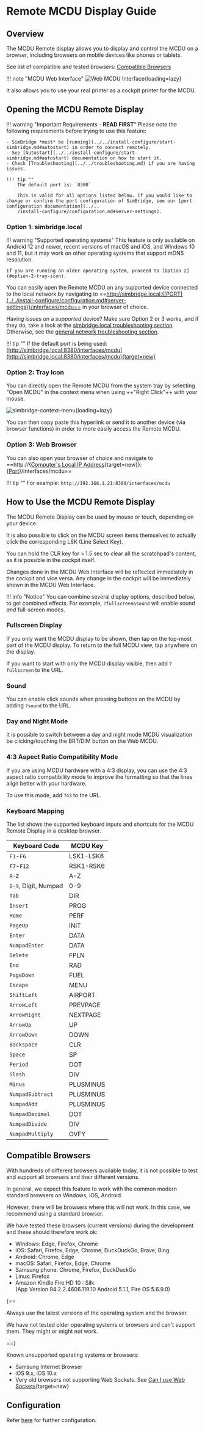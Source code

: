 # Remote MCDU Display Guide

<link rel="stylesheet" href="../../../../stylesheets/web-mcdu.css">

## Overview

The MCDU Remote display allows you to display and control the MCDU on a browser, including browsers on mobile devices like phones or tablets.

See list of compatible and tested browsers: [Compatible Browsers](#compatible-browsers)

!!! note "MCDU Web Interface"
    ![Web MCDU Interface](../../assets/web-mcdu-ipad.webp "Web MCDU Interface"){loading=lazy}

It also allows you to use your real printer as a cockpit printer for the MCDU.

## Opening the MCDU Remote Display

!!! warning "Important Requirements - **READ FIRST**"
    Please note the following requirements before trying to use this feature:

    - SimBridge *must* be [running](../../install-configure/start-simbridge.md#autostart) in order to connect remotely.
    - See [Autostart](../../install-configure/start-simbridge.md#autostart) documentation on how to start it.
    - Check [Troubleshooting](../../troubleshooting.md) if you are having issues.

    !!! tip ""
        The default port is: `8380`

        This is valid for all options listed below. If you would like to change or confirm the port configuration of SimBridge, see our [port configuration documentation](../..
        /install-configure/configuration.md#server-settings). 

### Option 1: simbridge.local

!!! warning "Supported operating systems"
    This feature is only available on Android 12 and newer, recent versions of macOS and iOS, and Windows 10 and 11, but it may work on other operating systems that support mDNS resolution.

    If you are running an older operating system, proceed to [Option 2](#option-2-tray-icon).

You can easily open the Remote MCDU on any supported device connected to the local network by navigating to ==http://simbridge.local:{[PORT](../../install-configure/configuration.md#server-settings)}/interfaces/mcdu== in your browser of choice.

Having issues on a _supported_ device? Make sure Option 2 or 3 works, and if they do, take a look at the [simbridge.local troubleshooting section](../../troubleshooting.md#simbridgelocal-mdns). Otherwise, see the [general network troubleshooting section](../../troubleshooting.md#network-configuration).

!!! tip ""
    If the default port is being used: [http://simbridge.local:8380/interfaces/mcdu](http://simbridge.local:8380/interfaces/mcdu){target=new}

### Option 2: Tray Icon

You can directly open the Remote MCDU from the system tray by selecting "Open MCDU" in the context menu when using ++"Right Click"++ with your mouse.

![simbridge-context-menu](../../assets/simbridge-context-menu.png){loading=lazy}

 You can then copy paste this hyperlink or send it to another device (via browser functions) in order to more easily access the Remote MCDU.

### Option 3: Web Browser

You can also open your browser of choice and navigate to ==http://{[Computer's Local IP Address](https://support.microsoft.com/en-au/windows/find-your-ip-address-in-windows-f21a9bbc-c582-55cd-35e0-73431160a1b9){target=new}}:{[Port](../../install-configure/configuration.md#server-settings)}/interfaces/mcdu==

!!! tip ""
    For example: `http://192.168.1.21:8380/interfaces/mcdu`

## How to Use the MCDU Remote Display

The MCDU Remote Display can be used by mouse or touch, depending on your device.

It is also possible to click on the MCDU screen items themselves to actually click the corresponding LSK (Line Select Key).

You can hold the CLR key for > 1.5 sec to clear all the scratchpad's content, as it is possible in the cockpit itself.

Changes done in the MCDU Web Interface will be reflected immediately in the cockpit and vice versa. Any change in the cockpit will be immediately shown in the MCDU Web Interface.

!!! info "Notice"
    You can combine several display options, described below, to get combined effects. For example, `?fullscreen&sound` will enable sound *and* full-screen modes.

### Fullscreen Display

If you only want the MCDU display to be shown, then tap on the top-most part of the MCDU display. To return to the full MCDU view, tap anywhere on the display.

If you want to start with only the MCDU display visible, then add `?fullscreen` to the URL.

### Sound

You can enable click sounds when pressing buttons on the MCDU by adding `?sound` to the URL.

### Day and Night Mode

It is possible to switch between a day and night mode MCDU visualization be clicking/touching the BRT/DIM button on the Web MCDU.

### 4:3 Aspect Ratio Compatibility Mode

If you are using MCDU hardware with a 4:3 display, you can use the 4:3 aspect ratio compatibility mode to improve the formatting so that the lines align better with your hardware.

To use this mode, add `?43` to the URL.

### Keyboard Mapping

The list shows the supported keyboard inputs and shortcuts for the MCDU Remote Display in a desktop browser.

| Keyboard Code        | MCDU Key  |
| -------------------- | --------- |
| `F1`-`F6`            | LSK1-LSK6 |
| `F7`-`F12`           | RSK1-RSK6 |
| `A-Z`                | A-Z       |
| `0-9`, Digit, Numpad | 0-9       |
| `Tab`                | DIR       |
| `Insert`             | PROG      |
| `Home`               | PERF      |
| `PageUp`             | INIT      |
| `Enter`              | DATA      |
| `NumpadEnter`        | DATA      |
| `Delete`             | FPLN      |
| `End`                | RAD       |
| `PageDown`           | FUEL      |
| `Escape`             | MENU      |
| `ShiftLeft`          | AIRPORT   |
| `ArrowLeft`          | PREVPAGE  |
| `ArrowRight`         | NEXTPAGE  |
| `ArrowUp`            | UP        |
| `ArrowDown`          | DOWN      |
| `Backspace`          | CLR       |
| `Space`              | SP        |
| `Period`             | DOT       |
| `Slash`              | DIV       |
| `Minus`              | PLUSMINUS |
| `NumpadSubtract`     | PLUSMINUS |
| `NumpadAdd`          | PLUSMINUS |
| `NumpadDecimal`      | DOT       |
| `NumpadDivide`       | DIV       |
| `NumpadMultiply`     | OVFY      |

## Compatible Browsers

With hundreds of different browsers available today, it is not possible to test and support all browsers and their different versions.

In general, we expect this feature to work with the common modern standard browsers on Windows, iOS, Android.

However, there will be browsers where this will not work. In this case, we recommend using a standard browser.

We have tested these browsers (current versions) during the development and these should therefore work ok:

- Windows: Edge, Firefox, Chrome
- iOS: Safari, Firefox, Edge, Chrome, DuckDuckGo, Brave, Bing
- Android: Chrome, Edge
- macOS: Safari, Firefox, Edge, Chrome
- Samsung phone: Chrome, Firefox, DuckDuckGo
- Linux: Firefox
- Amazon Kindle Fire HD 10 : Silk <br/>(App Version 94.2.2.4606.119.10 Android 5.1.1, Fire OS 5.6.9.0)

{==

Always use the latest versions of the operating system and the browser.

We have not tested older operating systems or browsers and can't support them. They might or might not work.

==}

Known unsupported operating systems or browsers:

- Samsung Internet Browser
- iOS 9.x, iOS 10.x
- Very old browsers not supporting Web Sockets. See [Can I use Web Sockets](https://caniuse.com/?search=web%20sockets){target=new}

## Configuration

Refer [here](../../install-configure/configuration.md) for further configuration.
